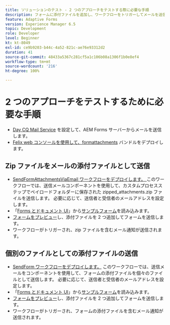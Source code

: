 ```yaml
---
title: ソリューションのテスト - 2 つのアプローチをテストする際に必要な手順
description: フォームに添付ファイルを追加し、ワークフローをトリガーしてメールを送信することで、ソリューションをテストします。
feature: Adaptive Forms
version: Experience Manager 6.5
topic: Development
role: Developer
level: Beginner
kt: kt-8049
exl-id: ce9b9203-b44c-4a52-821c-ae76e93312d2
duration: 41
source-git-commit: 48433a5367c281cf5a1c106b08a1306f1b0e8ef4
workflow-type: tm+mt
source-wordcount: '216'
ht-degree: 100%

---
```


# 2 つのアプローチをテストするために必要な手順

* [Day CQ Mail Service](https://experienceleague.adobe.com/docs/experience-manager-65/administering/operations/notification.html?lang=ja#configuring-the-mail-service) を設定して、AEM Forms サーバーからメールを送信します。
*   [Felix web コンソールを使用して、](http://localhost:4502/system/console/bundles)[formattachments](assets/formattachments.formattachments.core-1.0-SNAPSHOT.jar) バンドルをデプロイします。

## Zip ファイルをメールの添付ファイルとして送信



* [SendFormAttachmentsViaEmail ワークフローをデプロイします。 ](assets/zipped-form-attachments-model.zip) このワークフローでは、送信メールコンポーネントを使用して、カスタムプロセスステップでペイロードフォルダーに保存された zipped_attachments.zip ファイルを送信します。 必要に応じて、送信者と受信者のメールアドレスを設定します。
* 「[Forms とドキュメント UI](http://localhost:4502/aem/forms.html/content/dam/formsanddocuments)」から[サンプルフォーム](assets/zip-form-attachments-form.zip)を読み込みます。
* [フォームをプレビュー](http://localhost:4502/content/dam/formsanddocuments/zippformattachments/jcr:content?wcmmode=disabled)し、添付ファイルを 2 つ追加してフォームを送信します。
* ワークフローがトリガーされ、zip ファイルを含むメール通知が送信されます。

## 個別のファイルとしての添付ファイルの送信

* [SendForm ワークフローをデプロイします。](assets/send-form-attachments-model.zip) このワークフローでは、送信メールをコンポーネントを使用して、フォームの添付ファイルを個々のファイルとして送信します。 必要に応じて、送信者と受信者のメールアドレスを設定します。
* 「[Forms とドキュメント UI](http://localhost:4502/aem/forms.html/content/dam/formsanddocuments)」から[サンプルフォーム](assets/send-list-attachments-form.zip)を読み込みます。
* [フォームをプレビュー](http://localhost:4502/content/dam/formsanddocuments/sendlistofattachments/jcr:content?wcmmode=disabled)し、添付ファイルを 2 つ追加してフォームを送信します。
* ワークフローがトリガーされ、フォームの添付ファイルを含むメール通知が送信されます。

